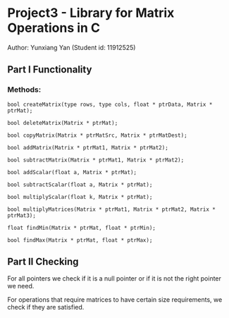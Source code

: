 # Project3 - Library for Matrix Operations in C
Author: Yunxiang Yan (Student id: 11912525)

## Part I Functionality
### Methods: 

`bool createMatrix(type rows, type cols, float * ptrData, Matrix * ptrMat);`

`bool deleteMatrix(Matrix * ptrMat);`

`bool copyMatrix(Matrix * ptrMatSrc, Matrix * ptrMatDest);`

`bool addMatrix(Matrix * ptrMat1, Matrix * ptrMat2);`

`bool subtractMatrix(Matrix * ptrMat1, Matrix * ptrMat2);`

`bool addScalar(float a, Matrix * ptrMat);`

`bool subtractScalar(float a, Matrix * ptrMat);`

`bool multiplyScalar(float k, Matrix * ptrMat);`

`bool multiplyMatrices(Matrix * ptrMat1, Matrix * ptrMat2, Matrix * ptrMat3);`

`float findMin(Matrix * ptrMat, float * ptrMin);`

`bool findMax(Matrix * ptrMat, float * ptrMax);`

## Part II Checking

For all pointers we check if it is a null pointer or if it is not the right pointer we need.

For operations that require matrices to have certain size requirements, we check if they are satisfied.

